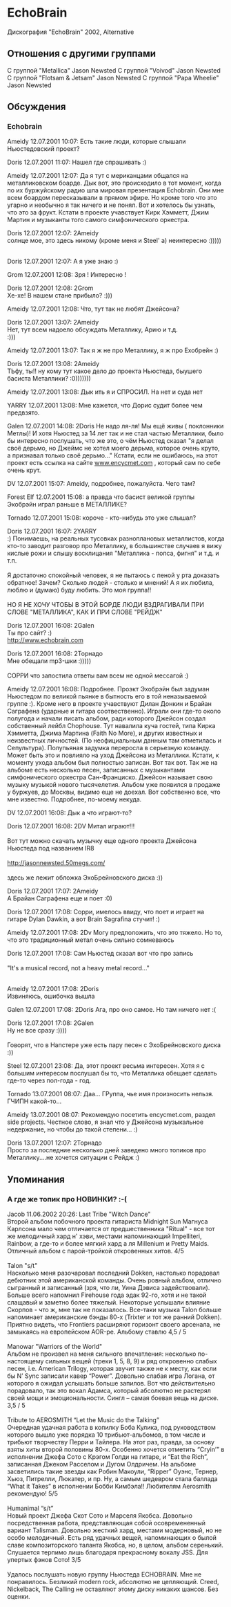 # EchoBrain

Дискография
"EchoBrain" 2002, Alternative

## Отношения с другими группами

C группой "Metallica" Jason Newsted
C группой "Voivod" Jason Newsted
C группой "Flotsam & Jetsam" Jason Newsted
C группой "Papa Wheelie" Jason Newsted

## Обсуждения

### Echobrain

Ameidy 12.07.2001 10:07:
Есть такие люди, которые слышали Ньюстедовский проект? 

Doris 12.07.2001 11:07:
Нашел где спрашивать :)

Ameidy 12.07.2001 12:07:
Да я тут с мериканцами общался на металликовском боарде. Дык вот, это происходило в тот момент, когда по их буржуйскому радио шла мировая презентация Echobrain. Они мне всем боардом пересказывали в прямом эфире. Но кроме того что это угарно и необычно я так ничего и не понял. Вот и хотелось бы узнать, что это за фрукт. Кстати в проекте учавствует Кирк Хэмметт, Джим Мартин и музыканты того самого симфонического оркестра.

Doris 12.07.2001 12:07:
2Ameidy <BR>солнце мое, это здесь никому (кроме меня и Steel' а) неинтересно :)))))<BR><BR>

Doris 12.07.2001 12:07:
А я уже знаю :)

Grom 12.07.2001 12:08:
Зря ! Интересно !

Doris 12.07.2001 12:08:
2Grom <BR>Хе-хе! В нашем стане прибыло? :)))

Ameidy 12.07.2001 12:08:
Что, тут так не любят Джейсона?

Doris 12.07.2001 13:07:
2Ameidy<BR>Нет, тут всем надоело обсуждать Металлику, Арию и т.д.<BR>:)))

Ameidy 12.07.2001 13:07:
Так я ж не про Металлику, я ж про Ехобрейн :)

Doris 12.07.2001 13:08:
2Ameidy <BR>ТЬфу, ты!! ну кому тут какое дело до проекта Ньюстеда, быушего басиста Металлики? :0)))))))

Ameidy 12.07.2001 13:08:
Дык ить я и СПРОСИЛ. На нет и суда нет

YARRY 12.07.2001 13:08:
Мне кажется, что Дорис судит более чем предвзято.

Galen 12.07.2001 14:08:
2Doris Не надо ля-ля! Мы ещё живы ( поклонники Метлы)! И хотя Ньюстед за 14 лет так и не стал частью Металлики, было бы интересно послушать, что же это, о чём Ньюстед сказал "я делал своё дерьмо, но Джеймс не хотел моего дерьма, которое очень круто, а признавал только своё дерьмо..." Кстати, если не ошибаюсь, на этот проект есть ссылка на сайте www.encycmet.com , который сам по себе очень крут.

DV 12.07.2001 15:07:
Ameidy, подробнее, пожалуйста. Чего там?

Forest Elf 12.07.2001 15:08:
а правда что басист великой группы Экобрэйн играл раньше в МЕТАЛЛИКЕ?

Tornado 12.07.2001 15:08:
короче - кто-нибудь это уже слышал?

Doris 12.07.2001 16:07:
2YARRY <BR>:) Понимаешь, на реальных тусовках разноплановых металлистов, когда кто-то заводит разговор про Металлику, в большинстве случаев я вижу кислые рожи и слышу восклицания "Металлика - попса, фигня" и т.д. и т.п.<BR><BR>Я достаточно спокойный человек, я не пытаюсь с пеной у рта доказать обратное! Зачем? Сколько людей - столько и мнений! А я их любила, люблю и (думаю) буду любить. Это моя группа!! <BR><BR>НО Я НЕ ХОЧУ ЧТОБЫ В ЭТОЙ БОРДЕ ЛЮДИ ВЗДРАГИВАЛИ ПРИ СЛОВЕ "МЕТАЛЛИКА", КАК И ПРИ СЛОВЕ "РЕЙДЖ"

Doris 12.07.2001 16:08:
2Galen <BR>Ты про сайт? :)<BR><A HREF="http://www.echobrain.com" target="_blank">http://www.echobrain.com</A><BR>

Doris 12.07.2001 16:08:
2Торнадо<BR>Мне обещали mp3-шки :)))))<BR><BR>СОРРИ что запостила ответы вам всем не одной мессагой :)

Ameidy 12.07.2001 16:08:
Подробнее. Проэкт Эхобрэйн был задуман Ньюстедом по великой пьянке в бытность его в той неназываемой группе :). Кроме него в проекте учавствуют Дилан Донкин и Брайан Саграфена (ударные и гитара соотвественно). Играли они где-то около полугода и начали писать альбом, ради которого Джейсон создал собственный лейбл Chophouse. Тут навалила куча гостей, типа Кирка Хэмметта, Джима Мартина (Faith No More), и других известных и неизвестных личностей. (По неофициальным данным там отметилась и Сепультура). Полупьяная задумка переросла в серьезную команду. Может быть это и повлияло на уход Джейсона из Металлики. Кстати, к моменту ухода альбом был полностью записан. Вот так вот. Так же на альбоме есть несколько песен, записанных с музыкантами симфонического оркестра Сан-Франциско. Джейсон называет свою музыку музыкой нового тысячелетия. Альбом уже появился в продаже у буржуев, до Москвы, видимо еще не доехал. Вот собственно все, что мне известно. Подробнее, по-моему некуда. 

DV 12.07.2001 16:08:
Дык а что играют-то?

Doris 12.07.2001 16:08:
2DV Митал играют!!!<BR><BR>Вот тут можно скачать музычку еще одного проекта Джейсона Ньюстеда под названием IR8<BR><BR><A HREF="http://jasonnewsted.50megs.com/" target="_blank">http://jasonnewsted.50megs.com/</A><BR><BR>здесь же лежит обложка ЭхоБрейновского диска :))

Doris 12.07.2001 17:07:
2Ameidy <BR>А Брайан Саграфена еще и поет :0)

Doris 12.07.2001 17:08:
Сорри, имелось ввиду, что поет и играет на гитаре Dylan Dawkin, а вот Brain Sagrafina стучит! :)

Ameidy 12.07.2001 17:08:
2Dv Могу предположить, что это тяжело. Но то, что это традиционный метал очень сильно сомневаюсь

Doris 12.07.2001 17:08:
Сам Ньюстед сказал вот что про запись<BR><BR>"It's a musical record, not a heavy metal record..." <BR><BR>

Ameidy 12.07.2001 17:08:
2Doris<BR>Извиняюсь, ошибочка вышла

Galen 12.07.2001 17:08:
2Doris Ага, про оно самое. Но там ничего нет :(

Doris 12.07.2001 17:08:
2Galen <BR>Ну не все сразу :))))<BR><BR>Говорят, что в Напстере уже есть пару песен с ЭхоБрейновского диска :))

Steel 12.07.2001 23:08:
Да, этот проект весьма интересен. Хотя я с большим интересом послушал бы то, что Металлика обещает сделать где-то через пол-года - год. 

Tornado 13.07.2001 08:07:
Даа... ГРуппа, чье имя произносить нельзя. ГЧИПН какой-то...

Ameidy 13.07.2001 08:07:
Рекомендую посетить encycmet.com, раздел side projects. Честное слово, я знал что у Джейсона  музыкальное недержание, но чтобы до такой степени... :)

Doris 13.07.2001 12:07:
2Торнадо<BR>Просто за последние несколько дней заведено много топиков про Металлику....не хочется ситуации с Рейдж :)<BR>



## Упоминания

### А где же топик про НОВИНКИ? :-(

Jacob 11.06.2002 20:26:
Last Tribe "Witch Dance"<BR>Второй альбом побочного проекта гитариста Midnight Sun Магнуса Карлсона мало чем отличается от предшественника "Ritual" - все тот же мелодичный хард н' хэви, местами напоминающий Impelliteri, Rainbow, а где-то и  более мягкий хард а ля Millenium и Pretty Maids. Отличный альбом с парой-тройкой откровенных хитов. 4/5<BR><BR>Talon "s/t"<BR>Насколько меня разочаровал последний Dokken, настолько порадовал дебютник этой американской команды. Очень ровный альбом, отлично сыгранный и записанный (зря, что ли, Уина Дэвиса задействовали). Больше всего напомнил Firehouse года эдак 92-го, хотя и не такой слащавый и заметно более тяжелый. Некоторые услышали влияние Скорпов - что ж, мне так не показалось. Все-таки музыка Talon больше напоминает американские бэнды 80-х (Trixter и тот же ранний Dokken). Приятно видеть, что Frontiers расширяют горизонт своего арсенала, не замыкаясь на европейском AOR-ре. Альбому ставлю 4,5 / 5<BR><BR>Manowar "Warriors of the World"<BR>Альбом не произвел на меня сильного впечатления: несколько по-настоящему сильных вещей (треки 1, 5, 8, 9) и ряд откровенно слабых песен, i.e. American Trilogy, которая звучит также не к месту, как если бы N’ Sync записали кавер “Power”. Довольно слабая игра Логана, от которого я ожидал услышать больше запилов. Вот что действительно порадовало, так это вокал Адамса, который абсолютно не растерял своей мощи и эмоциональности. Сингл – самая боевая вещь на диске. 3,5 / 5<BR><BR>Tribute to AEROSMITH “Let the Music do the Talking”<BR>Очередная удачная работа в копилку Боба Кулика, под руководством которого вышло уже порядка 10 трибьют-альбомов, в том числе и трибьют творчеству Перри и Тайлера. На этот раз, правда, за основу взяты хиты второй половины 80-х. Особенно хочется отметить “Cryin’” в исполнении Джефа Сото с Крэгом Голди на гитаре, и “Eat the Rich”, записанная Джеком Расселом и Дугом Олдричем. На альбоме засветились такие звезды как Робин Макоули, “Ripper” Оуэнс, Тернер, Хьюз, Питрелли, Люкатер, и пр. Ну, а  самым шедевром стала баллада “What it Takes” в исполнении Бобби Кимбэла!! Любителям Aerosmith рекомендую! 5/5<BR><BR>Humanimal “s/t”<BR>Новый проект Джефа Скот Сото и Марселя Якобса. Довольно посредственная работа, представляющая собой осовремененный вариант Talisman. Довольно жесткий хард, местами модерновый, но не особо мелодичный. Есть ряд удачных вещей, напоминающих о былой славе композиторского таланта Якобса, но, в целом, альбом серенький. Слушается терпимо лишь благодаря прекрасному вокалу JSS. Для упертых фэнов Сото! 3/5<BR><BR>Удалось послушать новую группу Ньюстеда ECHOBRAIN. Мне не понравилось. Безликий modern rock, абсолютно не цепляющий. Creed, Nickelback, The Calling не оставляют этому диску никаких шансов. Без оценки.

